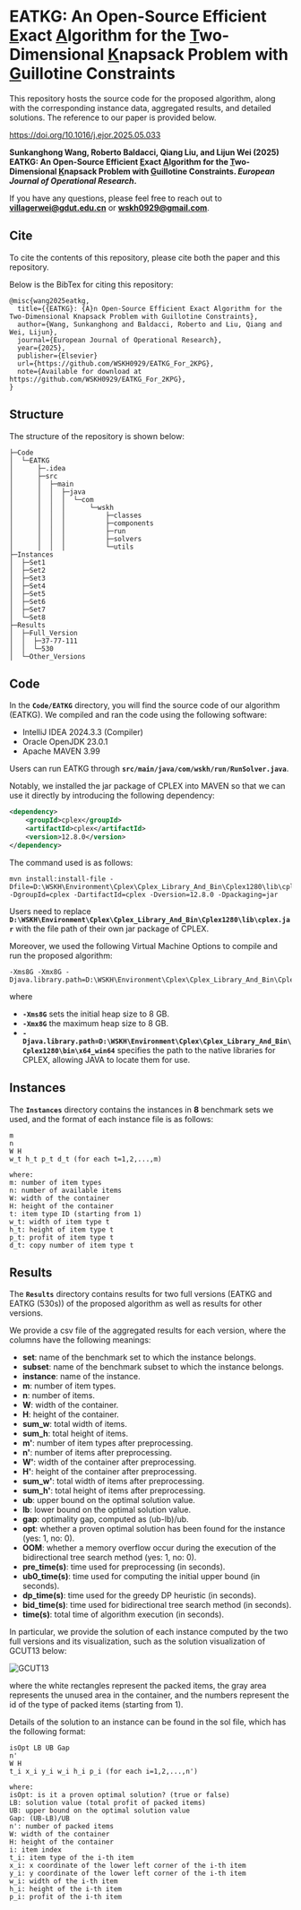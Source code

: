 # EATKG: An Open-Source Efficient <u>E</u>xact <u>A</u>lgorithm for the <u>T</u>wo-Dimensional <u>K</u>napsack Problem with <u>G</u>uillotine Constraints

This repository hosts the source code for the proposed algorithm, along with the corresponding instance data, aggregated results, and detailed solutions. The reference to our paper is provided below.

https://doi.org/10.1016/j.ejor.2025.05.033

**Sunkanghong Wang, Roberto Baldacci, Qiang Liu, and Lijun Wei (2025) EATKG: An Open-Source Efficient <u>E</u>xact <u>A</u>lgorithm for the <u>T</u>wo-Dimensional <u>K</u>napsack Problem with <u>G</u>uillotine Constraints. *European Journal of Operational Research*.**

If you have any questions, please feel free to reach out to **[villagerwei@gdut.edu.cn](mailto:villagerwei@gdut.edu.cn)** or **[wskh0929@gmail.com](mailto:wskh0929@gmail.com)**.

## Cite

To cite the contents of this repository, please cite both the paper and this repository.

Below is the BibTex for citing this repository:

```
@misc{wang2025eatkg,
  title={{EATKG}: {A}n Open-Source Efficient Exact Algorithm for the Two-Dimensional Knapsack Problem with Guillotine Constraints},
  author={Wang, Sunkanghong and Baldacci, Roberto and Liu, Qiang and Wei, Lijun},
  journal={European Journal of Operational Research},
  year={2025},
  publisher={Elsevier}
  url={https://github.com/WSKH0929/EATKG_For_2KPG},
  note={Available for download at https://github.com/WSKH0929/EATKG_For_2KPG},
}
```

## Structure

The structure of the repository is shown below:

```shell
├─Code
│  └─EATKG
│      ├─.idea
│      ├─src
│      │  ├─main
│      │  │  ├─java
│      │  │  │  └─com
│      │  │  │      └─wskh
│      │  │  │          ├─classes
│      │  │  │          ├─components
│      │  │  │          ├─run
│      │  │  │          ├─solvers
│      │  │  │          └─utils
├─Instances
│  ├─Set1
│  ├─Set2
│  ├─Set3
│  ├─Set4
│  ├─Set5
│  ├─Set6
│  ├─Set7
│  └─Set8
├─Results
│  ├─Full_Version
│  │  ├─37-77-111
│  │  └─530
│  └─Other_Versions
```

## Code

In the **`Code/EATKG`** directory, you will find the source code of our algorithm (EATKG). We compiled and ran the code using the following software:

- IntelliJ IDEA 2024.3.3 (Compiler)
- Oracle OpenJDK 23.0.1
- Apache MAVEN 3.99

Users can run EATKG through **`src/main/java/com/wskh/run/RunSolver.java`**.

Notably, we installed the jar package of CPLEX into MAVEN so that we can use it directly by introducing the following dependency:

```xml
<dependency>
    <groupId>cplex</groupId>
    <artifactId>cplex</artifactId>
    <version>12.8.0</version>
</dependency>
```

The command used is as follows:

```shell
mvn install:install-file -Dfile=D:\WSKH\Environment\Cplex\Cplex_Library_And_Bin\Cplex1280\lib\cplex.jar -DgroupId=cplex -DartifactId=cplex -Dversion=12.8.0 -Dpackaging=jar
```

Users need to replace **`D:\WSKH\Environment\Cplex\Cplex_Library_And_Bin\Cplex1280\lib\cplex.jar`** with the file path of their own jar package of CPLEX.

Moreover, we used the following Virtual Machine Options to compile and run the proposed algorithm:

```shell
-Xms8G -Xmx8G -Djava.library.path=D:\WSKH\Environment\Cplex\Cplex_Library_And_Bin\Cplex1280\bin\x64_win64
```

where

-  **`-Xms8G`** sets the initial heap size to 8 GB.
-  **`-Xmx8G`** the maximum heap size to 8 GB.
-  **`-Djava.library.path=D:\WSKH\Environment\Cplex\Cplex_Library_And_Bin\Cplex1280\bin\x64_win64`** specifies the path to the native libraries for CPLEX, allowing JAVA to locate them for use.

## Instances

The **`Instances`** directory contains the instances in **8** benchmark sets we used, and the format of each instance file is as follows:

```shell
m
n
W H
w_t h_t p_t d_t (for each t=1,2,...,m)

where:
m: number of item types
n: number of available items
W: width of the container
H: height of the container
t: item type ID (starting from 1)
w_t: width of item type t
h_t: height of item type t
p_t: profit of item type t
d_t: copy number of item type t
```

## Results

The **`Results`** directory contains results for two full versions (EATKG and EATKG (530s)) of the proposed algorithm as well as results for other versions.

We provide a csv file of the aggregated results for each version, where the columns have the following meanings:

- **set**: name of the benchmark set to which the instance belongs.
- **subset**: name of the benchmark subset to which the instance belongs.
- **instance**: name of the instance.
- **m**: number of item types.
- **n**: number of items.
- **W**: width of the container.
- **H**: height of the container.
- **sum_w**: total width of items.
- **sum_h**: total height of items.
- **m'**: number of item types after preprocessing.
- **n'**: number of items after preprocessing.
- **W'**: width of the container after preprocessing.
- **H'**: height of the container after preprocessing.
- **sum_w'**: total width of items after preprocessing.
- **sum_h'**: total height of items after preprocessing.
- **ub**: upper bound on the optimal solution value.
- **lb**: lower bound on the optimal solution value.
- **gap**: optimality gap, computed as (ub-lb)/ub.
- **opt**: whether a proven optimal solution has been found for the instance (yes: 1, no: 0).
- **OOM**: whether a memory overflow occur during the execution of the bidirectional tree search method (yes: 1, no: 0).
- **pre_time(s)**: time used for preprocessing (in seconds).
- **ub0_time(s)**: time used for computing the initial upper bound (in seconds).
- **dp_time(s)**: time used for the greedy DP heuristic (in seconds).
- **bid_time(s)**: time used for bidirectional tree search method (in seconds).
- **time(s)**: total time of algorithm execution (in seconds).

In particular, we provide the solution of each instance computed by the two full versions and its visualization, such as the solution visualization of GCUT13 below:

![GCUT13](https://picgo-wskh.oss-cn-guangzhou.aliyuncs.com/GCUT13.png)

where the white rectangles represent the packed items, the gray area represents the unused area in the container, and the numbers represent the id of the type of packed items (starting from 1).

Details of the solution to an instance can be found in the sol file, which has the following format:

```shell
isOpt LB UB Gap
n'
W H
t_i x_i y_i w_i h_i p_i (for each i=1,2,...,n')

where:
isOpt: is it a proven optimal solution? (true or false)
LB: solution value (total profit of packed items)
UB: upper bound on the optimal solution value
Gap: (UB-LB)/UB
n': number of packed items
W: width of the container
H: height of the container
i: item index
t_i: item type of the i-th item
x_i: x coordinate of the lower left corner of the i-th item
y_i: y coordinate of the lower left corner of the i-th item
w_i: width of the i-th item
h_i: height of the i-th item
p_i: profit of the i-th item
```
